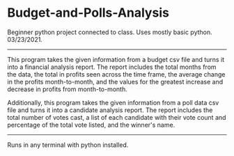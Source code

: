 # Budget-and-Polls-Analysis
Beginner python project connected to class. Uses mostly basic python. 03/23/2021.

----------------------------------------------------

This program takes the given information from a budget csv file and turns it into a financial analysis report.
The report includes the total months from the data, the total in profits seen across the time frame, the average change in the profits month-to-month, and the values
for the greatest increase and decrease in profits from month-to-month.

Additionally, this program takes the given information from a poll data csv file and turns it into a candidate analysis report.
The report includes the total number of votes cast, a list of each candidate with their vote count and percentage of the total vote listed, and the winner's name.

----------------------------------------------------

Runs in any terminal with python installed.
